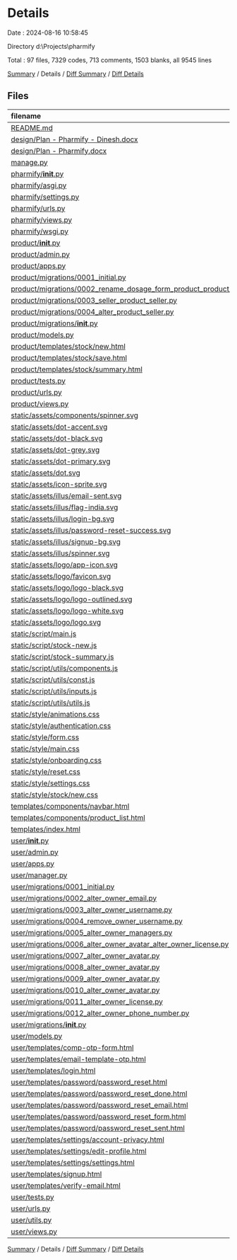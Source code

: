 # Details

Date : 2024-08-16 10:58:45

Directory d:\\Projects\\pharmify

Total : 97 files,  7329 codes, 713 comments, 1503 blanks, all 9545 lines

[Summary](results.md) / Details / [Diff Summary](diff.md) / [Diff Details](diff-details.md)

## Files
| filename | language | code | comment | blank | total |
| :--- | :--- | ---: | ---: | ---: | ---: |
| [README.md](/README.md) | Markdown | 18 | 0 | 13 | 31 |
| [design/Plan - Pharmify - Dinesh.docx](/design/Plan%20-%20Pharmify%20-%20Dinesh.docx) | OpenXml | 111 | 0 | 1 | 112 |
| [design/Plan - Pharmify.docx](/design/Plan%20-%20Pharmify.docx) | OpenXml | 264 | 0 | 2 | 266 |
| [manage.py](/manage.py) | Python | 17 | 1 | 5 | 23 |
| [pharmify/__init__.py](/pharmify/__init__.py) | Python | 0 | 0 | 1 | 1 |
| [pharmify/asgi.py](/pharmify/asgi.py) | Python | 10 | 0 | 7 | 17 |
| [pharmify/settings.py](/pharmify/settings.py) | Python | 89 | 21 | 40 | 150 |
| [pharmify/urls.py](/pharmify/urls.py) | Python | 24 | 0 | 4 | 28 |
| [pharmify/views.py](/pharmify/views.py) | Python | 8 | 0 | 3 | 11 |
| [pharmify/wsgi.py](/pharmify/wsgi.py) | Python | 10 | 0 | 7 | 17 |
| [product/__init__.py](/product/__init__.py) | Python | 0 | 0 | 1 | 1 |
| [product/admin.py](/product/admin.py) | Python | 4 | 1 | 1 | 6 |
| [product/apps.py](/product/apps.py) | Python | 4 | 0 | 3 | 7 |
| [product/migrations/0001_initial.py](/product/migrations/0001_initial.py) | Python | 25 | 1 | 7 | 33 |
| [product/migrations/0002_rename_dosage_form_product_product_type.py](/product/migrations/0002_rename_dosage_form_product_product_type.py) | Python | 12 | 1 | 6 | 19 |
| [product/migrations/0003_seller_product_seller.py](/product/migrations/0003_seller_product_seller.py) | Python | 21 | 1 | 6 | 28 |
| [product/migrations/0004_alter_product_seller.py](/product/migrations/0004_alter_product_seller.py) | Python | 13 | 1 | 6 | 20 |
| [product/migrations/__init__.py](/product/migrations/__init__.py) | Python | 0 | 0 | 1 | 1 |
| [product/models.py](/product/models.py) | Python | 22 | 1 | 7 | 30 |
| [product/templates/stock/new.html](/product/templates/stock/new.html) | HTML | 164 | 31 | 38 | 233 |
| [product/templates/stock/save.html](/product/templates/stock/save.html) | HTML | 10 | 1 | 3 | 14 |
| [product/templates/stock/summary.html](/product/templates/stock/summary.html) | HTML | 67 | 19 | 20 | 106 |
| [product/tests.py](/product/tests.py) | Python | 1 | 1 | 2 | 4 |
| [product/urls.py](/product/urls.py) | Python | 9 | 0 | 3 | 12 |
| [product/views.py](/product/views.py) | Python | 61 | 1 | 18 | 80 |
| [static/assets/components/spinner.svg](/static/assets/components/spinner.svg) | SVG | 4 | 0 | 1 | 5 |
| [static/assets/dot-accent.svg](/static/assets/dot-accent.svg) | SVG | 4 | 0 | 1 | 5 |
| [static/assets/dot-black.svg](/static/assets/dot-black.svg) | SVG | 4 | 0 | 1 | 5 |
| [static/assets/dot-grey.svg](/static/assets/dot-grey.svg) | SVG | 4 | 0 | 1 | 5 |
| [static/assets/dot-primary.svg](/static/assets/dot-primary.svg) | SVG | 4 | 0 | 1 | 5 |
| [static/assets/dot.svg](/static/assets/dot.svg) | SVG | 4 | 0 | 1 | 5 |
| [static/assets/icon-sprite.svg](/static/assets/icon-sprite.svg) | SVG | 273 | 61 | 48 | 382 |
| [static/assets/illus/email-sent.svg](/static/assets/illus/email-sent.svg) | SVG | 70 | 0 | 1 | 71 |
| [static/assets/illus/flag-india.svg](/static/assets/illus/flag-india.svg) | SVG | 22 | 0 | 0 | 22 |
| [static/assets/illus/login-bg.svg](/static/assets/illus/login-bg.svg) | SVG | 122 | 0 | 1 | 123 |
| [static/assets/illus/password-reset-success.svg](/static/assets/illus/password-reset-success.svg) | SVG | 83 | 0 | 1 | 84 |
| [static/assets/illus/signup-bg.svg](/static/assets/illus/signup-bg.svg) | SVG | 221 | 0 | 1 | 222 |
| [static/assets/illus/spinner.svg](/static/assets/illus/spinner.svg) | SVG | 4 | 0 | 1 | 5 |
| [static/assets/logo/app-icon.svg](/static/assets/logo/app-icon.svg) | SVG | 10 | 0 | 1 | 11 |
| [static/assets/logo/favicon.svg](/static/assets/logo/favicon.svg) | SVG | 10 | 0 | 1 | 11 |
| [static/assets/logo/logo-black.svg](/static/assets/logo/logo-black.svg) | SVG | 7 | 0 | 1 | 8 |
| [static/assets/logo/logo-outlined.svg](/static/assets/logo/logo-outlined.svg) | SVG | 3 | 0 | 1 | 4 |
| [static/assets/logo/logo-white.svg](/static/assets/logo/logo-white.svg) | SVG | 7 | 0 | 1 | 8 |
| [static/assets/logo/logo.svg](/static/assets/logo/logo.svg) | SVG | 29 | 0 | 1 | 30 |
| [static/script/main.js](/static/script/main.js) | JavaScript | 194 | 43 | 54 | 291 |
| [static/script/stock-new.js](/static/script/stock-new.js) | JavaScript | 381 | 37 | 67 | 485 |
| [static/script/stock-summary.js](/static/script/stock-summary.js) | JavaScript | 179 | 19 | 28 | 226 |
| [static/script/utils/components.js](/static/script/utils/components.js) | JavaScript | 154 | 30 | 37 | 221 |
| [static/script/utils/const.js](/static/script/utils/const.js) | JavaScript | 73 | 17 | 8 | 98 |
| [static/script/utils/inputs.js](/static/script/utils/inputs.js) | JavaScript | 381 | 70 | 83 | 534 |
| [static/script/utils/utils.js](/static/script/utils/utils.js) | JavaScript | 109 | 34 | 32 | 175 |
| [static/style/animations.css](/static/style/animations.css) | CSS | 69 | 4 | 13 | 86 |
| [static/style/authentication.css](/static/style/authentication.css) | CSS | 31 | 0 | 5 | 36 |
| [static/style/form.css](/static/style/form.css) | CSS | 577 | 19 | 116 | 712 |
| [static/style/main.css](/static/style/main.css) | CSS | 695 | 41 | 134 | 870 |
| [static/style/onboarding.css](/static/style/onboarding.css) | CSS | 63 | 0 | 9 | 72 |
| [static/style/reset.css](/static/style/reset.css) | CSS | 233 | 22 | 41 | 296 |
| [static/style/settings.css](/static/style/settings.css) | CSS | 97 | 0 | 21 | 118 |
| [static/style/stock/new.css](/static/style/stock/new.css) | CSS | 281 | 6 | 55 | 342 |
| [templates/components/navbar.html](/templates/components/navbar.html) | HTML | 107 | 15 | 7 | 129 |
| [templates/components/product_list.html](/templates/components/product_list.html) | HTML | 117 | 0 | 0 | 117 |
| [templates/index.html](/templates/index.html) | HTML | 15 | 12 | 12 | 39 |
| [user/__init__.py](/user/__init__.py) | Python | 0 | 0 | 1 | 1 |
| [user/admin.py](/user/admin.py) | Python | 22 | 0 | 4 | 26 |
| [user/apps.py](/user/apps.py) | Python | 4 | 0 | 3 | 7 |
| [user/manager.py](/user/manager.py) | Python | 18 | 0 | 5 | 23 |
| [user/migrations/0001_initial.py](/user/migrations/0001_initial.py) | Python | 43 | 1 | 7 | 51 |
| [user/migrations/0002_alter_owner_email.py](/user/migrations/0002_alter_owner_email.py) | Python | 12 | 1 | 6 | 19 |
| [user/migrations/0003_alter_owner_username.py](/user/migrations/0003_alter_owner_username.py) | Python | 12 | 1 | 6 | 19 |
| [user/migrations/0004_remove_owner_username.py](/user/migrations/0004_remove_owner_username.py) | Python | 11 | 1 | 6 | 18 |
| [user/migrations/0005_alter_owner_managers.py](/user/migrations/0005_alter_owner_managers.py) | Python | 12 | 1 | 6 | 19 |
| [user/migrations/0006_alter_owner_avatar_alter_owner_license.py](/user/migrations/0006_alter_owner_avatar_alter_owner_license.py) | Python | 17 | 1 | 6 | 24 |
| [user/migrations/0007_alter_owner_avatar.py](/user/migrations/0007_alter_owner_avatar.py) | Python | 12 | 1 | 6 | 19 |
| [user/migrations/0008_alter_owner_avatar.py](/user/migrations/0008_alter_owner_avatar.py) | Python | 12 | 1 | 6 | 19 |
| [user/migrations/0009_alter_owner_avatar.py](/user/migrations/0009_alter_owner_avatar.py) | Python | 12 | 1 | 6 | 19 |
| [user/migrations/0010_alter_owner_avatar.py](/user/migrations/0010_alter_owner_avatar.py) | Python | 12 | 1 | 6 | 19 |
| [user/migrations/0011_alter_owner_license.py](/user/migrations/0011_alter_owner_license.py) | Python | 12 | 1 | 6 | 19 |
| [user/migrations/0012_alter_owner_phone_number.py](/user/migrations/0012_alter_owner_phone_number.py) | Python | 12 | 1 | 6 | 19 |
| [user/migrations/__init__.py](/user/migrations/__init__.py) | Python | 0 | 0 | 1 | 1 |
| [user/models.py](/user/models.py) | Python | 18 | 0 | 6 | 24 |
| [user/templates/comp-otp-form.html](/user/templates/comp-otp-form.html) | HTML | 34 | 4 | 3 | 41 |
| [user/templates/email-template-otp.html](/user/templates/email-template-otp.html) | HTML | 109 | 9 | 33 | 151 |
| [user/templates/login.html](/user/templates/login.html) | HTML | 87 | 14 | 27 | 128 |
| [user/templates/password/password_reset.html](/user/templates/password/password_reset.html) | HTML | 69 | 11 | 23 | 103 |
| [user/templates/password/password_reset_done.html](/user/templates/password/password_reset_done.html) | HTML | 41 | 9 | 15 | 65 |
| [user/templates/password/password_reset_email.html](/user/templates/password/password_reset_email.html) | HTML | 114 | 7 | 31 | 152 |
| [user/templates/password/password_reset_form.html](/user/templates/password/password_reset_form.html) | HTML | 89 | 13 | 26 | 128 |
| [user/templates/password/password_reset_sent.html](/user/templates/password/password_reset_sent.html) | HTML | 41 | 10 | 13 | 64 |
| [user/templates/settings/account-privacy.html](/user/templates/settings/account-privacy.html) | HTML | 98 | 10 | 31 | 139 |
| [user/templates/settings/edit-profile.html](/user/templates/settings/edit-profile.html) | HTML | 216 | 29 | 67 | 312 |
| [user/templates/settings/settings.html](/user/templates/settings/settings.html) | HTML | 36 | 9 | 17 | 62 |
| [user/templates/signup.html](/user/templates/signup.html) | HTML | 156 | 23 | 38 | 217 |
| [user/templates/verify-email.html](/user/templates/verify-email.html) | HTML | 187 | 22 | 42 | 251 |
| [user/tests.py](/user/tests.py) | Python | 1 | 1 | 2 | 4 |
| [user/urls.py](/user/urls.py) | Python | 22 | 2 | 6 | 30 |
| [user/utils.py](/user/utils.py) | Python | 20 | 2 | 6 | 28 |
| [user/views.py](/user/views.py) | Python | 163 | 15 | 38 | 216 |

[Summary](results.md) / Details / [Diff Summary](diff.md) / [Diff Details](diff-details.md)
